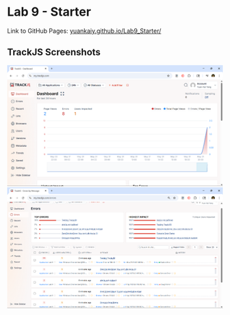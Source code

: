 # Lab 9 - Starter

Link to GitHub Pages: [yuankaiy.github.io/Lab9_Starter/](https://yuankaiy.github.io/Lab9_Starter/)

## TrackJS Screenshots
![Dashboard Screenshot](trackjs1.png)
![Errors Screenshot](trackjs2.png)
